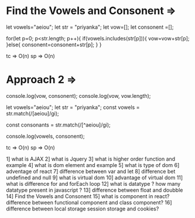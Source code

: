 # Find the Vowels  and Consonent => 

let vowels="aeiou";
let str = "priyanka";
let vow=[];
let consonent =[];

for(let p=0; p<str.length; p++){
    if(vowels.includes(str[p])){
        vow=vow+str[p];
    }else{
        consonent=consonent+str[p];
    }
}

tc => O(n)
sp => O(n)

# Approach 2 => 

console.log(vow, consonent);
console.log(vow, vow.length);


let vowels="aeiou";
let str = "priyanka";
const vowels = str.match(/[aeiou]/gi); 

const consonants = str.match(/[^aeiou]/gi); 

console.log(vowels, consonent);

tc => O(n)
sp => O(n)

1] what is AJAX 
2] what is Jquery 
3] what is higher order function and example 
4] what is dom element and example 
5] what is type of dom 
6] adventage of react 
7] difference between var and let 
8] difference bet undefined and null 
9] what is virtual dom 
10] advantage of virtual dom 
11] what is difference for and forEach loop 
12] what is datatype ? how many datatype present in javascript ?
13] difference between float and doubble
14] Find the Vowels  and Consonent
15] what is component in react? difference between functional component and class component?
16] difference between local storage session storage  and cookies?
